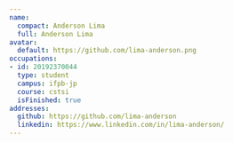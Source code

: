 ```yaml
---
name:
  compact: Anderson Lima
  full: Anderson Lima
avatar:
  default: https://github.com/lima-anderson.png
occupations:
- id: 20192370044
  type: student
  campus: ifpb-jp
  course: cstsi
  isFinished: true
addresses:
  github: https://github.com/lima-anderson
  linkedin: https://www.linkedin.com/in/lima-anderson/
---
```

